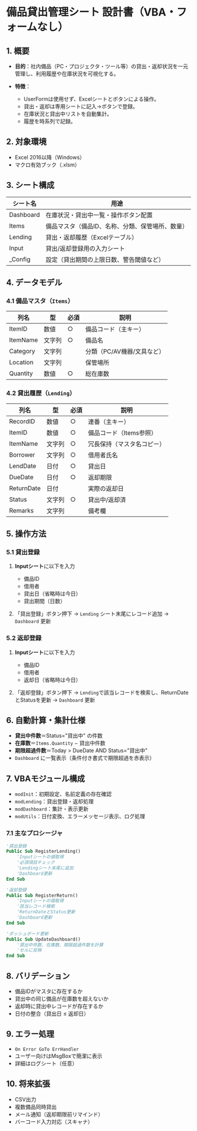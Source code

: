 # 備品貸出管理シート 設計書（VBA・フォームなし）

## 1. 概要

* **目的**：社内備品（PC・プロジェクタ・ツール等）の貸出・返却状況を一元管理し、利用履歴や在庫状況を可視化する。
* **特徴**：

  * UserFormは使用せず、Excelシートとボタンによる操作。
  * 貸出・返却は専用シートに記入→ボタンで登録。
  * 在庫状況と貸出中リストを自動集計。
  * 履歴を時系列で記録。

## 2. 対象環境

* Excel 2016以降（Windows）
* マクロ有効ブック（.xlsm）

## 3. シート構成

| シート名      | 用途                        |
| --------- | ------------------------- |
| Dashboard | 在庫状況・貸出中一覧・操作ボタン配置        |
| Items     | 備品マスタ（備品ID、名称、分類、保管場所、数量） |
| Lending   | 貸出・返却履歴（Excelテーブル）        |
| Input     | 貸出/返却登録用の入力シート            |
| \_Config  | 設定（貸出期間の上限日数、警告閾値など）      |

## 4. データモデル

### 4.1 備品マスタ（`Items`）

| 列名       | 型   | 必須 | 説明               |
| -------- | --- | -- | ---------------- |
| ItemID   | 数値  | ○  | 備品コード（主キー）       |
| ItemName | 文字列 | ○  | 備品名              |
| Category | 文字列 |    | 分類（PC/AV機器/文具など） |
| Location | 文字列 |    | 保管場所             |
| Quantity | 数値  | ○  | 総在庫数             |

### 4.2 貸出履歴（`Lending`）

| 列名         | 型   | 必須 | 説明             |
| ---------- | --- | -- | -------------- |
| RecordID   | 数値  | ○  | 連番（主キー）        |
| ItemID     | 数値  | ○  | 備品コード（Items参照） |
| ItemName   | 文字列 | ○  | 冗長保持（マスタ名コピー）  |
| Borrower   | 文字列 | ○  | 借用者氏名          |
| LendDate   | 日付  | ○  | 貸出日            |
| DueDate    | 日付  | ○  | 返却期限           |
| ReturnDate | 日付  |    | 実際の返却日         |
| Status     | 文字列 | ○  | 貸出中/返却済        |
| Remarks    | 文字列 |    | 備考欄            |

## 5. 操作方法

### 5.1 貸出登録

1. **Inputシート**に以下を入力

   * 備品ID
   * 借用者
   * 貸出日（省略時は今日）
   * 貸出期間（日数）
2. 「貸出登録」ボタン押下
   → `Lending` シート末尾にレコード追加
   → `Dashboard` 更新

### 5.2 返却登録

1. **Inputシート**に以下を入力

   * 備品ID
   * 借用者
   * 返却日（省略時は今日）
2. 「返却登録」ボタン押下
   → `Lending`で該当レコードを検索し、ReturnDateとStatusを更新
   → `Dashboard` 更新

## 6. 自動計算・集計仕様

* **貸出中件数**＝Status="貸出中" の件数
* **在庫数**＝`Items.Quantity` − 貸出中件数
* **期限超過件数**＝Today > DueDate AND Status="貸出中"
* `Dashboard` に一覧表示（条件付き書式で期限超過を赤表示）

## 7. VBAモジュール構成

* `modInit`：初期設定、名前定義の存在確認
* `modLending`：貸出登録・返却処理
* `modDashboard`：集計・表示更新
* `modUtils`：日付変換、エラーメッセージ表示、ログ処理

### 7.1 主なプロシージャ

```vb
'貸出登録
Public Sub RegisterLending()
    'Inputシートの値取得
    '必須項目チェック
    'Lendingシート末尾に追加
    'Dashboard更新
End Sub

'返却登録
Public Sub RegisterReturn()
    'Inputシートの値取得
    '該当レコード検索
    'ReturnDateとStatus更新
    'Dashboard更新
End Sub

'ダッシュボード更新
Public Sub UpdateDashboard()
    '貸出中件数、在庫数、期限超過件数を計算
    'セルに反映
End Sub
```

## 8. バリデーション

* 備品IDがマスタに存在するか
* 貸出中の同じ備品が在庫数を超えないか
* 返却時に貸出中レコードが存在するか
* 日付の整合（貸出日 ≤ 返却日）

## 9. エラー処理

* `On Error GoTo ErrHandler`
* ユーザー向けはMsgBoxで簡潔に表示
* 詳細はログシート（任意）

## 10. 将来拡張

* CSV出力
* 複数備品同時貸出
* メール通知（返却期限前リマインド）
* バーコード入力対応（スキャナ）

